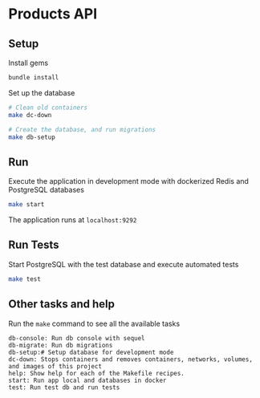 # Products API

## Setup

Install gems

```bash
bundle install
```

Set up the database

```bash
# Clean old containers
make dc-down

# Create the database, and run migrations
make db-setup
```

## Run

Execute the application in development mode with dockerized Redis and PostgreSQL databases

```bash
make start
```

The application runs at `localhost:9292`

## Run Tests

Start PostgreSQL with the test database and execute automated tests

```bash
make test
```

## Other tasks and help

Run the `make` command to see all the available tasks

```
db-console: Run db console with sequel
db-migrate: Run db migrations
db-setup:# Setup database for development mode
dc-down: Stops containers and removes containers, networks, volumes, and images of this project
help: Show help for each of the Makefile recipes.
start: Run app local and databases in docker
test: Run test db and run tests
```
